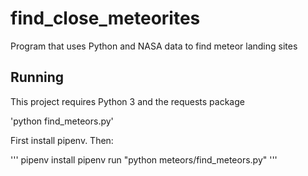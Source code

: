 # find_close_meteorites
Program that uses Python and NASA data to find meteor landing sites
## Running

This project requires Python 3 and the requests package

'python find_meteors.py'

First install pipenv.  Then:

'''
pipenv install
pipenv run "python meteors/find_meteors.py"
'''
